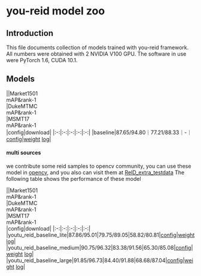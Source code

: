 # you-reid model zoo 

## Introduction

This file documents collection of models trained with you-reid framework. All numbers were obtained with 2 NVIDIA V100 GPU. The software in use were PyTorch 1.6, CUDA 10.1.

## Models

||Market1501<br>mAP&rank-1</br>|DukeMTMC<br>mAP&rank-1</br>|MSMT17<br>mAP&rank-1</br>|config|download|
|:-:|:-:|:-:|:-:|:-:|
|baseline|87.65/94.80｜77.21/88.33｜-｜[config](../example/baseline/baseline_dist_bn.yaml)|[weight]() [log]()|


#### multi sources
we contribute some reid samples to opencv community, you can use these model in [opencv](https://github.com/opencv/opencv/pull/19108), and you also can visit them at [ReID_extra_testdata](https://github.com/ReID-Team/ReID_extra_testdata)
The following table shows the performance of these model

||Market1501<br>mAP&rank-1</br>|DukeMTMC<br>mAP&rank-1</br>|MSMT17<br>mAP&rank-1</br>|config|download|
|:-:|:-:|:-:|:-:|:-:|
|youtu_reid_baseline_lite|87.86/95.01|79.75/89.05|58.82/80.81|[config](../example/baseline/baseline_lite_multidataset.yaml)|[weight]() [log]()|
|youtu_reid_baseline_medium|90.75/96.32|83.38/91.56|65.30/85.08|[config](../example/baseline/baseline_medium_multidataset.yaml)|[weight]() [log]()|
|youtu_reid_baseline_large|91.85/96.73|84.40/91.88|68.68/87.04|[config](../example/baseline/baseline_large_multidataset.yaml)|[weight]() [log]()|
